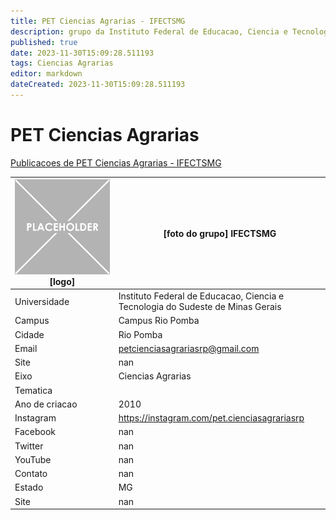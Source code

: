 ```yaml
---
title: PET Ciencias Agrarias - IFECTSMG
description: grupo da Instituto Federal de Educacao, Ciencia e Tecnologia do Sudeste de Minas Gerais
published: true
date: 2023-11-30T15:09:28.511193
tags: Ciencias Agrarias
editor: markdown
dateCreated: 2023-11-30T15:09:28.511193
---
```


# PET Ciencias Agrarias

[Publicacoes de PET Ciencias Agrarias - IFECTSMG](/atividade/168PETCienciasAgrariasIFECTSMG/feed.md)

| ![placeholder.png](/placeholder.png) [logo] | [foto do grupo] IFECTSMG         |
| ------------------------------------------- | ------------------------------------------------- |
| Universidade                                | Instituto Federal de Educacao, Ciencia e Tecnologia do Sudeste de Minas Gerais      |
| Campus                                      | Campus Rio Pomba            |
| Cidade                                      | Rio Pomba             |
| Email                                       | petcienciasagrariasrp@gmail.com             |
| Site                                        | nan              |
| Eixo                                        | Ciencias Agrarias              |
| Tematica                                    |           |
| Ano de criacao                              | 2010        |
| Instagram                                   | https://instagram.com/pet.cienciasagrariasrp         |
| Facebook                                    | nan          |
| Twitter                                     | nan           |
| YouTube                                     | nan           |
| Contato                                     | nan         |
| Estado                                      |  MG            |
| Site                                        | nan |
